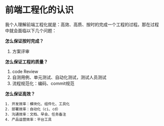# 前端工程化的认识

我个人理解前端工程化就是：高效、高质、按时的完成一个工程的过程。那在过程中就会面临以下几个问题：

**怎么保证按时完成？**

1. 方案评审

**怎么保证工程的质量？**

1. code Review
2. 自测用例、单元测试、自动化测试，测试人员测试
3. 流程规范化：编码、commit规范

**怎么保证高效？**

	1. 开发效率：模块化、组件化、工具化
 	2. 部署效率：自动化（ci、cd）
 	3. 沟通效率：文档、早会、任务备注
 	4. 产品运营效率：平台工具

